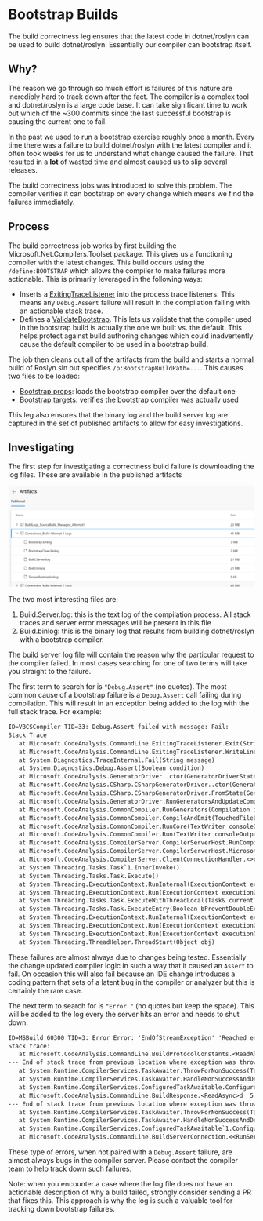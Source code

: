 # Bootstrap Builds

The build correctness leg ensures that the latest code in dotnet/roslyn can be used to build dotnet/roslyn. Essentially our compiler can bootstrap itself.

## Why? 

The reason we go through so much effort is failures of this nature are incredibly hard to track down after the fact. The compiler is a complex tool and dotnet/roslyn is a large code base. It can take significant time to work out which of the ~300 commits since the last successful bootstrap is causing the current one to fail.

In the past we used to run a bootstrap exercise roughly once a month. Every time there was a failure to build dotnet/roslyn with the latest compiler and it often took weeks for us to understand what change caused the failure. That resulted in a **lot** of wasted time and almost caused us to slip several releases.

The build correctness jobs was introduced to solve this problem. The compiler verifies it can bootstrap on every change which means we find the failures immediately.

## Process

The build correctness job works by first building the Microsoft.Net.Compilers.Toolset package. This gives us a functioning compiler with the latest changes. This build occurs using the `/define:BOOTSTRAP` which allows the compiler to make failures more actionable. This is primarily leveraged in the following ways:

- Inserts a [ExitingTraceListener](https://github.com/dotnet/roslyn/blob/main/src/Compilers/Shared/ExitingTraceListener.cs) into the process trace listeners. This means any `Debug.Assert` failure will result in the compilation failing with an actionable stack trace.
- Defines a [ValidateBootstrap](https://github.com/dotnet/roslyn/blob/main/src/Compilers/Core/MSBuildTask/ValidateBootstrap.cs). This lets us validate that the compiler used in the bootstrap build is actually the one we built vs. the default. This helps protect against build authoring changes which could inadvertently cause the default compiler to be used in a bootstrap build.

The job then cleans out all of the artifacts from the build and starts a normal build of Roslyn.sln but specifies `/p:BootstrapBuildPath=...`. This causes two files to be loaded:

- [Bootstrap.props](https://github.com/dotnet/roslyn/blob/main/eng/targets/Bootstrap.props): loads the bootstrap compiler over the default one
- [Bootstrap.targets](https://github.com/dotnet/roslyn/blob/main/eng/targets/Bootstrap.targets): verifies the bootstrap compiler was actually used

This leg also ensures that the binary log and the build server log are captured in the set of published artifacts to allow for easy investigations.

## Investigating 

The first step for investigating a correctness build failure is downloading the log files. These are available in the published artifacts

![Published Artifacts](images/bootstrap-logs.png)

The two most interesting files are:

1. Build.Server.log: this is the text log of the compilation process. All stack traces and server error messages will be present in this file
1. Build.binlog: this is the binary log that results from building dotnet/roslyn with a bootstrap compiler.

The build server log file will contain the reason why the particular request to the compiler failed. In most cases searching for one of two terms will take you straight to the failure. 

The first term to search for is `"Debug.Assert"` (no quotes). The most common cause of a bootstrap failure is a `Debug.Assert` call failing during compilation. This will result in an exception being added to the log with the full stack trace. For example: 

```txt
ID=VBCSCompiler TID=33: Debug.Assert failed with message: Fail: 
Stack Trace
   at Microsoft.CodeAnalysis.CommandLine.ExitingTraceListener.Exit(String originalMessage)
   at Microsoft.CodeAnalysis.CommandLine.ExitingTraceListener.WriteLine(String message)
   at System.Diagnostics.TraceInternal.Fail(String message)
   at System.Diagnostics.Debug.Assert(Boolean condition)
   at Microsoft.CodeAnalysis.GeneratorDriver..ctor(GeneratorDriverState state)
   at Microsoft.CodeAnalysis.CSharp.CSharpGeneratorDriver..ctor(GeneratorDriverState state)
   at Microsoft.CodeAnalysis.CSharp.CSharpGeneratorDriver.FromState(GeneratorDriverState state)
   at Microsoft.CodeAnalysis.GeneratorDriver.RunGeneratorsAndUpdateCompilation(Compilation compilation, Compilation& outputCompilation, ImmutableArray`1& diagnostics, CancellationToken cancellationToken)
   at Microsoft.CodeAnalysis.CommonCompiler.RunGenerators(Compilation input, ParseOptions parseOptions, ImmutableArray`1 generators, AnalyzerConfigOptionsProvider analyzerConfigOptionsProvider, ImmutableArray`1 additionalTexts, DiagnosticBag generatorDiagnostics)
   at Microsoft.CodeAnalysis.CommonCompiler.CompileAndEmit(TouchedFileLogger touchedFilesLogger, Compilation& compilation, ImmutableArray`1 analyzers, ImmutableArray`1 generators, ImmutableArray`1 additionalTextFiles, AnalyzerConfigSet analyzerConfigSet, ImmutableArray`1 sourceFileAnalyzerConfigOptions, ImmutableArray`1 embeddedTexts, DiagnosticBag diagnostics, CancellationToken cancellationToken, CancellationTokenSource& analyzerCts, AnalyzerDriver& analyzerDriver, Nullable`1& generatorTimingInfo)
   at Microsoft.CodeAnalysis.CommonCompiler.RunCore(TextWriter consoleOutput, ErrorLogger errorLogger, CancellationToken cancellationToken)
   at Microsoft.CodeAnalysis.CommonCompiler.Run(TextWriter consoleOutput, CancellationToken cancellationToken)
   at Microsoft.CodeAnalysis.CompilerServer.CompilerServerHost.RunCompilation(RunRequest& request, CancellationToken cancellationToken)
   at Microsoft.CodeAnalysis.CompilerServer.CompilerServerHost.Microsoft.CodeAnalysis.CompilerServer.ICompilerServerHost.RunCompilation(RunRequest& request, CancellationToken cancellationToken)
   at Microsoft.CodeAnalysis.CompilerServer.ClientConnectionHandler.<>c__DisplayClass8_0.<ProcessCompilationRequestAsync>b__1()
   at System.Threading.Tasks.Task`1.InnerInvoke()
   at System.Threading.Tasks.Task.Execute()
   at System.Threading.ExecutionContext.RunInternal(ExecutionContext executionContext, ContextCallback callback, Object state, Boolean preserveSyncCtx)
   at System.Threading.ExecutionContext.Run(ExecutionContext executionContext, ContextCallback callback, Object state, Boolean preserveSyncCtx)
   at System.Threading.Tasks.Task.ExecuteWithThreadLocal(Task& currentTaskSlot)
   at System.Threading.Tasks.Task.ExecuteEntry(Boolean bPreventDoubleExecution)
   at System.Threading.ExecutionContext.RunInternal(ExecutionContext executionContext, ContextCallback callback, Object state, Boolean preserveSyncCtx)
   at System.Threading.ExecutionContext.Run(ExecutionContext executionContext, ContextCallback callback, Object state, Boolean preserveSyncCtx)
   at System.Threading.ExecutionContext.Run(ExecutionContext executionContext, ContextCallback callback, Object state)
   at System.Threading.ThreadHelper.ThreadStart(Object obj)
   ```

These failures are almost always due to changes being tested. Essentially the change updated compiler logic in such a way that it caused an `Assert` to fail. On occasion this will also fail because an IDE change introduces a coding pattern that sets of a latent bug in the compiler or analyzer but this is certainly the rare case.

The next term to search for is `"Error "` (no quotes but keep the space). This will be added to the log every the server hits an error and needs to shut down.

```txt
ID=MSBuild 60300 TID=3: Error Error: 'EndOfStreamException' 'Reached end of stream before end of read.' occurred during 'Reading response for d2c3aeac-bd8a-4251-bde0-2e11bbc57d13'
Stack trace:
   at Microsoft.CodeAnalysis.CommandLine.BuildProtocolConstants.<ReadAllAsync>d__4.MoveNext() in C:\Users\jaredpar\code\wt\ros2\src\Compilers\Core\CommandLine\BuildProtocol.cs:line 641
--- End of stack trace from previous location where exception was thrown ---
   at System.Runtime.CompilerServices.TaskAwaiter.ThrowForNonSuccess(Task task)
   at System.Runtime.CompilerServices.TaskAwaiter.HandleNonSuccessAndDebuggerNotification(Task task)
   at System.Runtime.CompilerServices.ConfiguredTaskAwaitable.ConfiguredTaskAwaiter.GetResult()
   at Microsoft.CodeAnalysis.CommandLine.BuildResponse.<ReadAsync>d__5.MoveNext() in C:\Users\jaredpar\code\wt\ros2\src\Compilers\Core\CommandLine\BuildProtocol.cs:line 342
--- End of stack trace from previous location where exception was thrown ---
   at System.Runtime.CompilerServices.TaskAwaiter.ThrowForNonSuccess(Task task)
   at System.Runtime.CompilerServices.TaskAwaiter.HandleNonSuccessAndDebuggerNotification(Task task)
   at System.Runtime.CompilerServices.ConfiguredTaskAwaitable`1.ConfiguredTaskAwaiter.GetResult()
   at Microsoft.CodeAnalysis.CommandLine.BuildServerConnection.<<RunServerBuildRequestAsync>g__tryRunRequestAsync|7_1>d.MoveNext() in C:\Users\jaredpar\code\wt\ros2\src\Compilers\Shared\BuildServerConnection.cs:line 288
```

These type of errors, when not paired with a `Debug.Assert` failure, are almost always bugs in the compiler server. Please contact the compiler team to help track down such failures.

Note: when you encounter a case where the log file does not have an actionable description of why a build failed, strongly consider sending a PR that fixes this. This approach is why the log is such a valuable tool for tracking down bootstrap failures. 


